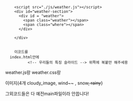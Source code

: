  <!-- 날씨부분(위치 임의) -->
        <script src="./js/weather.js"></script>
        <div id="weather-section">
          <div id = "weather">
            <span class="weather"></span>
            <span class="where"></span>
          </div>
          
        </div>


        이코드를 
      index.html안에
              <!-- 우리들의 특징 슬라이드 --> 위쪽에 복붙만 해주세용

weather.js랑
weather.css랑

이미지(4개
 cloudy_image, wind~~ , snow~~, rainy~~}


그외코드들은 다 예전main파일이라 안씁니다!
